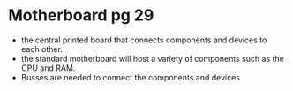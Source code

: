 # Motherboard pg 29

-   the central printed board that connects components and devices to each other.
-   the standard motherboard will host a variety of components such as the CPU and RAM.
-   Busses are needed to connect the components and devices
